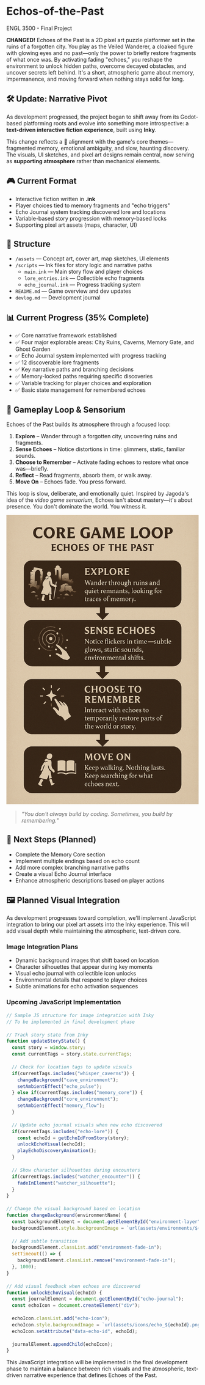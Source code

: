 # Echos-of-the-Past
ENGL 3500 - Final Project

**CHANGED!**
Echoes of the Past is a 2D pixel art puzzle platformer set in the ruins of a forgotten city. You play as the Veiled Wanderer, a cloaked figure with glowing eyes and no past—only the power to briefly restore fragments of what once was. By activating fading "echoes," you reshape the environment to unlock hidden paths, overcome decayed obstacles, and uncover secrets left behind. It's a short, atmospheric game about memory, impermanence, and moving forward when nothing stays solid for long.

## 🛠 Update: Narrative Pivot

As development progressed, the project began to shift away from its Godot-based platforming roots and evolve into something more introspective: a **text-driven interactive fiction experience**, built using **Inky**.

This change reflects a 📖 alignment with the game's core themes—fragmented memory, emotional ambiguity, and slow, haunting discovery. The visuals, UI sketches, and pixel art designs remain central, now serving as **supporting atmosphere** rather than mechanical elements.

## 🎮 Current Format
- Interactive fiction written in **.ink**
- Player choices tied to memory fragments and "echo triggers"
- Echo Journal system tracking discovered lore and locations
- Variable-based story progression with memory-based locks
- Supporting pixel art assets (maps, character, UI)

## 📁 Structure
- `/assets` — Concept art, cover art, map sketches, UI elements
- `/scripts` — Ink files for story logic and narrative paths
  - `main.ink` — Main story flow and player choices
  - `lore_entries.ink` — Collectible echo fragments
  - `echo_journal.ink` — Progress tracking system
- `README.md` — Game overview and dev updates
- `devlog.md` — Development journal

## 📊 Current Progress (35% Complete)
- ✅ Core narrative framework established
- ✅ Four major explorable areas: City Ruins, Caverns, Memory Gate, and Ghost Garden
- ✅ Echo Journal system implemented with progress tracking
- ✅ 12 discoverable lore fragments
- ✅ Key narrative paths and branching decisions
- ✅ Memory-locked paths requiring specific discoveries
- ✅ Variable tracking for player choices and exploration
- ✅ Basic state management for remembered echoes

## 📖 Gameplay Loop & Sensorium

Echoes of the Past builds its atmosphere through a focused loop:

1. **Explore** – Wander through a forgotten city, uncovering ruins and fragments.
2. **Sense Echoes** – Notice distortions in time: glimmers, static, familiar sounds.
3. **Choose to Remember** – Activate fading echoes to restore what once was—briefly.
4. **Reflect** – Read fragments, absorb them, or walk away.
5. **Move On** – Echoes fade. You press forward.

This loop is slow, deliberate, and emotionally quiet. Inspired by Jagoda's idea of the *video game sensorium*, Echoes isn't about mastery—it's about presence. You don't dominate the world. You witness it.

![Game Loop Diagram](assets/EOTP%20Game%20Loop.png)

> *"You don't always build by coding. Sometimes, you build by remembering."*

## 🚀 Next Steps (Planned)
- Complete the Memory Core section
- Implement multiple endings based on echo count
- Add more complex branching narrative paths
- Create a visual Echo Journal interface
- Enhance atmospheric descriptions based on player actions

## 🖼️ Planned Visual Integration

As development progresses toward completion, we'll implement JavaScript integration to bring our pixel art assets into the Inky experience. This will add visual depth while maintaining the atmospheric, text-driven core.

### Image Integration Plans
- Dynamic background images that shift based on location
- Character silhouettes that appear during key moments
- Visual echo journal with collectible icon unlocks
- Environmental details that respond to player choices
- Subtle animations for echo activation sequences

### Upcoming JavaScript Implementation

```javascript
// Sample JS structure for image integration with Inky
// To be implemented in final development phase

// Track story state from Inky
function updateStoryState() {
  const story = window.story;
  const currentTags = story.state.currentTags;
  
  // Check for location tags to update visuals
  if(currentTags.includes("whisper_caverns")) {
    changeBackground("cave_environment");
    setAmbientEffect("echo_pulse");
  } else if(currentTags.includes("memory_core")) {
    changeBackground("core_environment");
    setAmbientEffect("memory_flow");
  }
  
  // Update echo journal visuals when new echo discovered
  if(currentTags.includes("echo-lore")) {
    const echoId = getEchoIdFromStory(story);
    unlockEchoVisual(echoId);
    playEchoDiscoveryAnimation();
  }
  
  // Show character silhouettes during encounters
  if(currentTags.includes("watcher_encounter")) {
    fadeInElement("watcher_silhouette");
  }
}

// Change the visual background based on location
function changeBackground(environmentName) {
  const backgroundElement = document.getElementById("environment-layer");
  backgroundElement.style.backgroundImage = `url(assets/environments/${environmentName}.png)`;
  
  // Add subtle transition
  backgroundElement.classList.add("environment-fade-in");
  setTimeout(() => {
    backgroundElement.classList.remove("environment-fade-in");
  }, 1000);
}

// Add visual feedback when echoes are discovered
function unlockEchoVisual(echoId) {
  const journalElement = document.getElementById("echo-journal");
  const echoIcon = document.createElement("div");
  
  echoIcon.classList.add("echo-icon");
  echoIcon.style.backgroundImage = `url(assets/icons/echo_${echoId}.png)`;
  echoIcon.setAttribute("data-echo-id", echoId);
  
  journalElement.appendChild(echoIcon);
}
```

This JavaScript integration will be implemented in the final development phase to maintain a balance between rich visuals and the atmospheric, text-driven narrative experience that defines Echoes of the Past.

